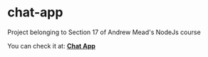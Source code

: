 # chat-app
Project belonging to Section 17 of Andrew Mead's NodeJs course

You can check it at: __[Chat App](https://lchac-chat-app.herokuapp.com/)__
